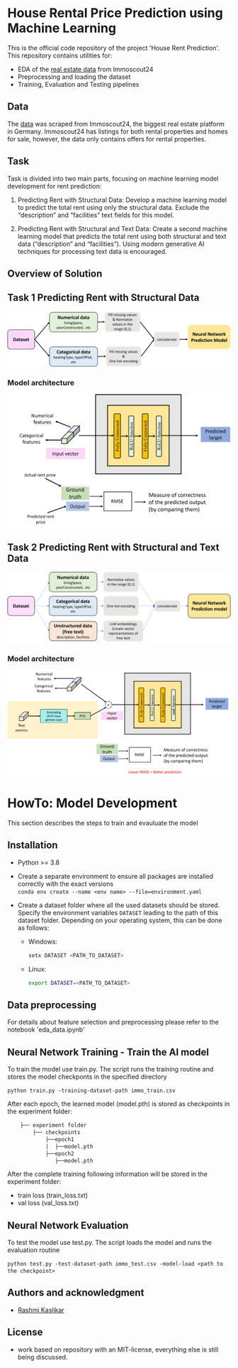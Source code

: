# House Rental Price Prediction using Machine Learning

This is the official code repository of the project 'House Rent Prediction'. This repository contains utilities for:
- EDA of the [real estate data](https://www.kaggle.com/datasets/corrieaar/apartment-rental-offers-in-germany) from Immoscout24
- Preprocessing and loading the dataset
- Training, Evaluation and Testing pipelines

## Data
The [data](https://www.kaggle.com/datasets/corrieaar/apartment-rental-offers-in-germany) was scraped from Immoscout24, the biggest real estate platform in Germany. Immoscout24 has listings for both rental properties and homes for sale, however, the data only contains offers for rental properties.
## Task
Task is divided into two main parts, focusing on machine learning model development for rent prediction:

1.	Predicting Rent with Structural Data: Develop a machine learning model to predict the total rent using only the structural data. Exclude the “description” and “facilities” text fields for this model.

2.	Predicting Rent with Structural and Text Data: Create a second machine learning model that predicts the total rent using both structural and text data (“description” and “facilities”). Using modern generative AI techniques for processing text data is encouraged.
## Overview of Solution
## Task 1 Predicting Rent with Structural Data
![image info](images/task1.png)

### Model architecture
![image info](images/model_task1.png)

## Task 2 Predicting Rent with Structural and Text Data
![image info](images/task2.png)

### Model architecture
![image info](images/model_task2.png)

# HowTo: Model Development
This section describes the steps to train and evauluate the model

## Installation

- Python >= 3.8  
- Create a separate environment to ensure all packages are installed correctly with the exact versions  
`conda env create --name <env name> --file=environment.yaml`

- Create a dataset folder where all the used datasets should be stored. Specify the environment variables `DATASET` leading to the path of this dataset folder. Depending on your operating system, this can be done as follows:
    * Windows: 
        ```bash 
        setx DATASET <PATH_TO_DATASET>
        ```
    * Linux:
        ```bash
        export DATASET=<PATH_TO_DATASET>
       ```
## Data preprocessing

For details about feature selection and preprocessing please refer to the notebook 'eda_data.ipynb'
    
## Neural Network Training - Train the AI model
To train the model use train.py. The script runs the training routine and stores the model checkponts in the specified directory

```
python train.py -training-dataset-path immo_train.csv

```

After each epoch, the learned model (model.pth) is stored as checkpoints in the experiment folder:
```
    ├── experiment folder
        ├── checkpoints
            ├──epoch1
            |  ├──model.pth
            ├──epoch2
               ├──model.pth

```

After the complete training following information will be stored in the experiment folder:
- train loss (train_loss.txt)
- val loss (val_loss.txt)  

## Neural Network Evaluation

To test the model use test.py. The script loads the model and runs the evaluation routine

```
python test.py -test-dataset-path immo_test.csv -model-load <path to the checkpoint>

```

## Authors and acknowledgment
- [Rashmi Kaslikar](https://www.linkedin.com/in/rashmi-kaslikar-0072117b/)

## License
- work based on repository with an MIT-license, everything else is still being discussed.

